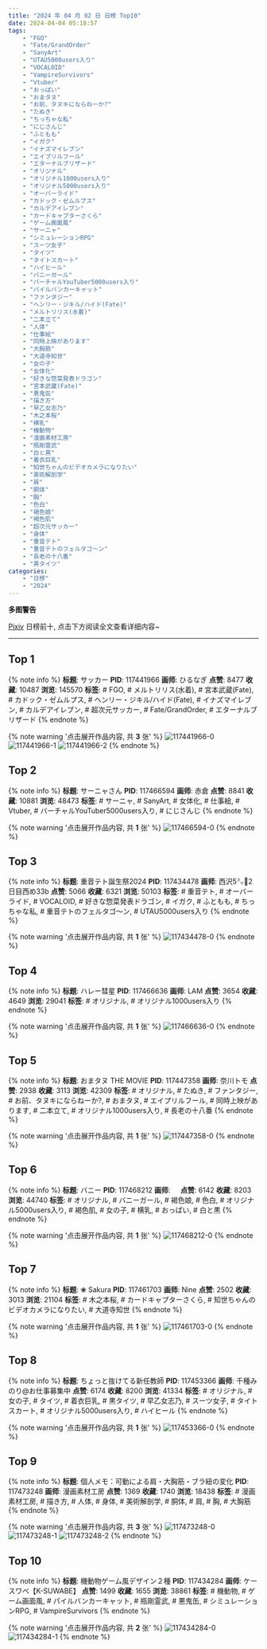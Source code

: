 ```yaml
---
title: "2024 年 04 月 02 日 日榜 Top10"
date: 2024-04-04 05:18:57
tags:
    - "FGO"
    - "Fate/GrandOrder"
    - "SanyArt"
    - "UTAU5000users入り"
    - "VOCALOID"
    - "VampireSurvivors"
    - "Vtuber"
    - "おっぱい"
    - "おまタヌ"
    - "お前、タヌキにならねーか?"
    - "たぬき"
    - "ちっちゃな私"
    - "にじさんじ"
    - "ふともも"
    - "イガク"
    - "イナズマイレブン"
    - "エイプリルフール"
    - "エターナルブリザード"
    - "オリジナル"
    - "オリジナル1000users入り"
    - "オリジナル5000users入り"
    - "オーバーライド"
    - "カドック・ゼムルプス"
    - "カルデアイレブン"
    - "カードキャプターさくら"
    - "ゲーム画面風"
    - "サーニャ"
    - "シミュレーションRPG"
    - "スーツ女子"
    - "タイツ"
    - "タイトスカート"
    - "ハイヒール"
    - "バニーガール"
    - "バーチャルYouTuber5000users入り"
    - "パイルバンカーキャット"
    - "ファンタジー"
    - "ヘンリー・ジキル/ハイド(Fate)"
    - "メルトリリス(水着)"
    - "二本立て"
    - "人体"
    - "仕事絵"
    - "同時上映があります"
    - "大胸筋"
    - "大道寺知世"
    - "女の子"
    - "女体化"
    - "好きな惣菜発表ドラゴン"
    - "宮本武蔵(Fate)"
    - "悪鬼缶"
    - "描き方"
    - "早乙女志乃"
    - "木之本桜"
    - "横乳"
    - "機動物"
    - "漫画素材工房"
    - "瓶剛霊武"
    - "白と黒"
    - "着衣巨乳"
    - "知世ちゃんのビデオカメラになりたい"
    - "美術解剖学"
    - "肩"
    - "胴体"
    - "胸"
    - "色白"
    - "褐色娘"
    - "褐色肌"
    - "超次元サッカー"
    - "身体"
    - "重音テト"
    - "重音テトのフェルタゴ〜ン"
    - "長老の十八番"
    - "黒タイツ"
categories:
    - "日榜"
    - "2024"
---
```


<i class="fa fa-triangle-exclamation"></i>**多图警告**<i class="fa fa-triangle-exclamation"></i>

[Pixiv](https://www.pixiv.net/) 日榜前十, 点击下方阅读全文查看详细内容~

<!-- more -->

---

## Top 1

{% note info %}
**标题**: サッカー
**PID**: 117441966 **画师**: ひるなぎ
**点赞**: 8477 **收藏**: 10487 **浏览**: 145570
**标签**: # FGO, # メルトリリス(水着), # 宮本武蔵(Fate), # カドック・ゼムルプス, # ヘンリー・ジキル/ハイド(Fate), # イナズマイレブン, # カルデアイレブン, # 超次元サッカー, # Fate/GrandOrder, # エターナルブリザード
{% endnote %}

{% note warning '点击展开作品内容, 共 **3** 张' %}
![117441966-0](https://i.pixiv.re/img-original/img/2024/04/01/06/00/12/117441966_p0.jpg)
![117441966-1](https://i.pixiv.re/img-original/img/2024/04/01/06/00/12/117441966_p1.jpg)
![117441966-2](https://i.pixiv.re/img-original/img/2024/04/01/06/00/12/117441966_p2.jpg)
{% endnote %}

## Top 2

{% note info %}
**标题**: サーニャさん
**PID**: 117466594 **画师**: 赤倉
**点赞**: 8841 **收藏**: 10881 **浏览**: 48473
**标签**: # サーニャ, # SanyArt, # 女体化, # 仕事絵, # Vtuber, # バーチャルYouTuber5000users入り, # にじさんじ
{% endnote %}

{% note warning '点击展开作品内容, 共 **1** 张' %}
![117466594-0](https://i.pixiv.re/img-original/img/2024/04/02/00/00/23/117466594_p0.png)
{% endnote %}

## Top 3

{% note info %}
**标题**: 重音テト誕生祭2024
**PID**: 117434478 **画师**: 西沢5㍉🦀2日目西め33b
**点赞**: 5066 **收藏**: 6321 **浏览**: 50103
**标签**: # 重音テト, # オーバーライド, # VOCALOID, # 好きな惣菜発表ドラゴン, # イガク, # ふともも, # ちっちゃな私, # 重音テトのフェルタゴ〜ン, # UTAU5000users入り
{% endnote %}

{% note warning '点击展开作品内容, 共 **1** 张' %}
![117434478-0](https://i.pixiv.re/img-original/img/2024/04/01/00/04/55/117434478_p0.jpg)
{% endnote %}

## Top 4

{% note info %}
**标题**: ハレー彗星
**PID**: 117466636 **画师**: LAM
**点赞**: 3654 **收藏**: 4649 **浏览**: 29041
**标签**: # オリジナル, # オリジナル1000users入り
{% endnote %}

{% note warning '点击展开作品内容, 共 **1** 张' %}
![117466636-0](https://i.pixiv.re/img-original/img/2024/04/02/00/00/32/117466636_p0.jpg)
{% endnote %}

## Top 5

{% note info %}
**标题**: おまタヌ THE MOVIE
**PID**: 117447358 **画师**: 奈川トモ
**点赞**: 2938 **收藏**: 3113 **浏览**: 42309
**标签**: # オリジナル, # たぬき, # ファンタジー, # お前、タヌキにならねーか?, # おまタヌ, # エイプリルフール, # 同時上映があります, # 二本立て, # オリジナル1000users入り, # 長老の十八番
{% endnote %}

{% note warning '点击展开作品内容, 共 **1** 张' %}
![117447358-0](https://i.pixiv.re/img-original/img/2024/04/01/11/56/01/117447358_p0.png)
{% endnote %}

## Top 6

{% note info %}
**标题**: バニー
**PID**: 117468212 **画师**: ㅤ
**点赞**: 6142 **收藏**: 8203 **浏览**: 44740
**标签**: # オリジナル, # バニーガール, # 褐色娘, # 色白, # オリジナル5000users入り, # 褐色肌, # 女の子, # 横乳, # おっぱい, # 白と黒
{% endnote %}

{% note warning '点击展开作品内容, 共 **1** 张' %}
![117468212-0](https://i.pixiv.re/img-original/img/2024/04/02/00/40/53/117468212_p0.png)
{% endnote %}

## Top 7

{% note info %}
**标题**: ❀ Sakura
**PID**: 117461703 **画师**: Nine
**点赞**: 2502 **收藏**: 3013 **浏览**: 21104
**标签**: # 木之本桜, # カードキャプターさくら, # 知世ちゃんのビデオカメラになりたい, # 大道寺知世
{% endnote %}

{% note warning '点击展开作品内容, 共 **1** 张' %}
![117461703-0](https://i.pixiv.re/img-original/img/2024/04/01/21/51/00/117461703_p0.jpg)
{% endnote %}

## Top 8

{% note info %}
**标题**: ちょっと抜けてる新任教師
**PID**: 117453366 **画师**: 千種みのり@お仕事募集中
**点赞**: 6174 **收藏**: 8200 **浏览**: 41334
**标签**: # オリジナル, # 女の子, # タイツ, # 着衣巨乳, # 黒タイツ, # 早乙女志乃, # スーツ女子, # タイトスカート, # オリジナル5000users入り, # ハイヒール
{% endnote %}

{% note warning '点击展开作品内容, 共 **1** 张' %}
![117453366-0](https://i.pixiv.re/img-original/img/2024/04/01/17/15/19/117453366_p0.jpg)
{% endnote %}

## Top 9

{% note info %}
**标题**: 個人メモ：可動による肩・大胸筋・ブラ紐の変化
**PID**: 117473248 **画师**: 漫画素材工房
**点赞**: 1369 **收藏**: 1740 **浏览**: 18438
**标签**: # 漫画素材工房, # 描き方, # 人体, # 身体, # 美術解剖学, # 胴体, # 肩, # 胸, # 大胸筋
{% endnote %}

{% note warning '点击展开作品内容, 共 **3** 张' %}
![117473248-0](https://i.pixiv.re/img-original/img/2024/04/02/06/00/07/117473248_p0.jpg)
![117473248-1](https://i.pixiv.re/img-original/img/2024/04/02/06/00/07/117473248_p1.jpg)
![117473248-2](https://i.pixiv.re/img-original/img/2024/04/02/06/00/07/117473248_p2.jpg)
{% endnote %}

## Top 10

{% note info %}
**标题**: 機動物ゲーム風デザイン２種
**PID**: 117434284 **画师**: ケースワベ【K-SUWABE】
**点赞**: 1499 **收藏**: 1655 **浏览**: 38861
**标签**: # 機動物, # ゲーム画面風, # パイルバンカーキャット, # 瓶剛霊武, # 悪鬼缶, # シミュレーションRPG, # VampireSurvivors
{% endnote %}

{% note warning '点击展开作品内容, 共 **2** 张' %}
![117434284-0](https://i.pixiv.re/img-original/img/2024/04/01/00/02/56/117434284_p0.jpg)
![117434284-1](https://i.pixiv.re/img-original/img/2024/04/01/00/02/56/117434284_p1.jpg)
{% endnote %}
